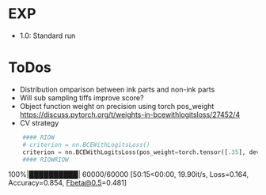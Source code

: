 # EXP
- 1.0: Standard run

# ToDos
- Distribution omparison between ink parts and non-ink parts
- Will sub sampling tiffs improve score?
- Object function weight on precision using torch pos_weight https://discuss.pytorch.org/t/weights-in-bcewithlogitsloss/27452/4
- CV strategy


```python
    #### RIOW
    # criterion = nn.BCEWithLogitsLoss()
    criterion = nn.BCEWithLogitsLoss(pos_weight=torch.tensor([.35], device=DEVICE))
    #### RIOWRIOW
```

100%|██████████| 60000/60000 [50:15<00:00, 19.90it/s, Loss=0.164, Accuracy=0.854, Fbeta@0.5=0.481]   